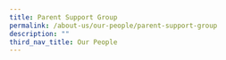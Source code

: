 ```yaml
---
title: Parent Support Group
permalink: /about-us/our-people/parent-support-group
description: ""
third_nav_title: Our People
---
```

